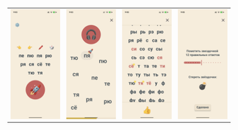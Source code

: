 <table>
  <tr>
    <td><img src="screenshots/Screenshot_20251014-110331.png" alt="Start Screen" width="400"/></td>
    <td><img src="screenshots/Screenshot_20251014-110347.png" alt="Game Screen" width="400"/></td>
    <td><img src="screenshots/Screenshot_20251014-110545.png" alt="Create Screen" width="400"/></td>
    <td><img src="screenshots/Screenshot_20251014-110556.png" alt="Settings Screen" width="400"/></td>
  </tr>
</table>
